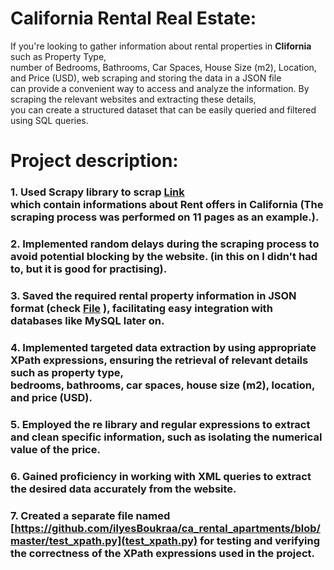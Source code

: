 # California Rental Real Estate:

If you're looking to gather information about rental properties in __Clifornia__ such as Property Type, <br>
number of Bedrooms, Bathrooms, Car Spaces, House Size (m2), Location, and Price (USD), web scraping and storing the data in a JSON file <br>
can provide a convenient way to access and analyze the information. By scraping the relevant websites and extracting these details, <br>
you can create a structured dataset that can be easily queried and filtered using SQL queries.

# Project description:
### 1. Used __Scrapy__ library to scrap [Link](https://www.realestate.com.au/international/us/los-angeles-ca/rent/) <br> which contain informations about __Rent offers__ in California (The scraping process was performed on 11 pages as an example.).
### 2. Implemented random delays during the scraping process to avoid potential blocking by the website. (in this on I didn't had to, but it is good for practising).
### 3. Saved the required rental property information in __JSON__ format (check [File](https://github.com/ilyesBoukraa/ca_rental_apartments/blob/master/apartments.json) ), facilitating easy integration with databases like MySQL later on.
### 4. Implemented targeted data extraction by using appropriate XPath expressions, ensuring the retrieval of relevant details such as property type, <br> bedrooms, bathrooms, car spaces, house size (m2), location, and price (USD).
### 5. Employed the re library and regular expressions to extract and clean specific information, such as isolating the numerical value of the price.
### 6. Gained proficiency in working with XML queries to extract the desired data accurately from the website.
### 7. Created a separate file named [https://github.com/ilyesBoukraa/ca_rental_apartments/blob/master/test_xpath.py](test_xpath.py) for testing and verifying the correctness of the XPath expressions used in the project.
